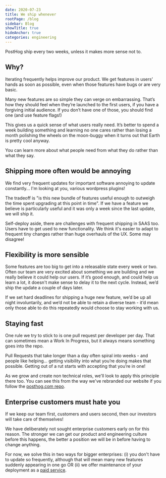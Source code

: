 ```yaml
---
date: 2020-07-23
title: We ship whenever
rootPage: /blog
sidebar: Blog
showTitle: true
hideAnchor: true
categories: engineering
---
```


PostHog ship every two weeks, unless it makes more sense not to.

## Why?

Iterating frequently helps improve our product. We get features in users’ hands as soon as possible, even when those features have bugs or are very basic.

Many new features are so simple they can verge on embarrassing. That’s how they should feel when they’re launched to the first users, if you have a forgiving initial audience. If you don’t have one of those, you should find one (and use feature flags!)

This gives us a quick sense of what users really need. It’s better to spend a week building something and learning no one cares rather than losing a month polishing the wheels on the moon-buggy when it turns out that Earth is pretty cool anyway.

You can learn more about what people need from what they do rather than what they say.

## Shipping more often would be annoying

We find very frequent updates for important software annoying to update constantly… I'm looking at you, various wordpress plugins!

The tradeoff is "is this new bundle of features useful enough to outweigh the time spent upgrading at this point in time". If we have a feature we believe is particularly useful and it was only a week since the last update, we will ship it.

Self-deploy aside, there are challenges with frequent shipping in SAAS too. Users have to get used to new functionality. We think it's easier to adapt to frequent tiny changes rather than huge overhauls of the UX. Some may disagree!

## Flexibility is more sensible

Some features are too big to get into a releasable state every week or two. Often our team are very excited about something we are building and we really believe it could help our users. If it’s good enough, and could help us learn a lot, it doesn't make sense to delay it to the next cycle. Instead, we’d ship the update a couple of days later.

If we set hard deadlines for shipping a huge new feature, we’d be up all night involuntarily, and we’d not be able to retain a diverse team - it’d mean only those able to do this repeatedly would choose to stay working with us. 

## Staying fast

One rule we try to stick to is one pull request per developer per day. That can sometimes mean a Work In Progress, but it always means something goes into the repo.

Pull Requests that take longer than a day often spiral into weeks - and people like helping… getting visibility into what you’re doing makes that possible. Getting out of a rut starts with accepting that you’re in one!

As we grow and create non technical roles, we'll look to apply this principle there too. You can see this from the way we've rebranded our website if you follow the [posthog.com repo](https://github.com/PostHog/posthog.com).

## Enterprise customers must hate you 

If we keep our team first, customers and users second, then our investors will take care of themselves!

We have deliberately not sought enterprise customers early on for this reason. The stronger we can get our product and engineering culture before this happens, the better a position we will be in before having to change anything.

For now, we solve this in two ways for bigger enterprises: (i) you don't have to update so frequently, although that will mean many new features suddenly appearing in one go OR (ii) we offer maintenance of your deployment as a [paid service](/pricing).
